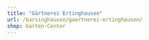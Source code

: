 ```yaml
---
title: "Gärtnerei Ertinghausen"
url: /barsinghausen/gaertnerei-ertinghausen/
shop: Garten-Center
---
```

